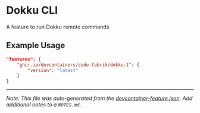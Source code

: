 
# Dokku CLI

A feature to run Dokku remote commands

## Example Usage

```json
"features": {
    "ghcr.io/devcontainers/code-fabrik/dokku:1": {
        "version": "latest"
    }
}
```

---

_Note: This file was auto-generated from the [devcontainer-feature.json](https://github.com/devcontainers/feature-starter/blob/main/src/color/devcontainer-feature.json).  Add additional notes to a `NOTES.md`._
